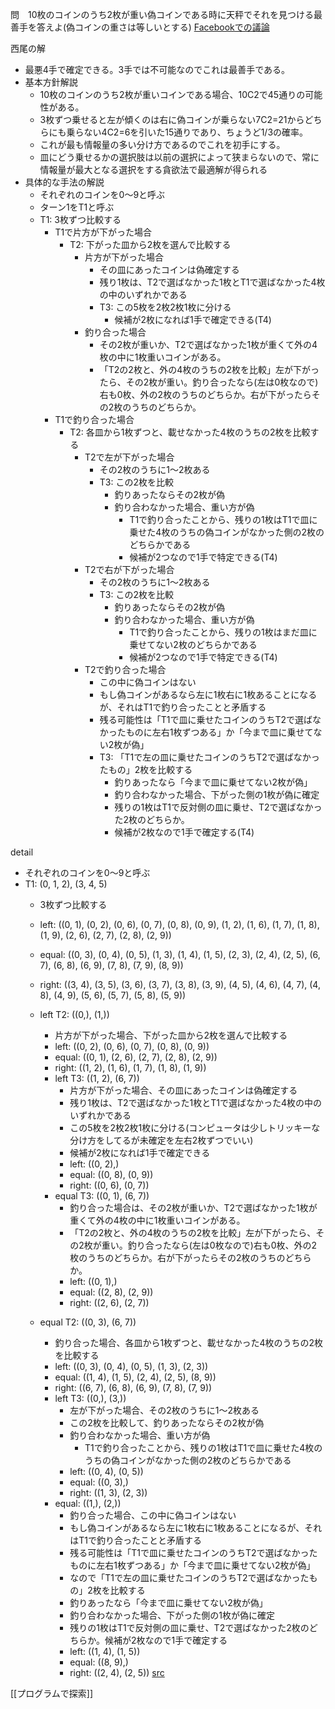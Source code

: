 
問　10枚のコインのうち2枚が重い偽コインである時に天秤でそれを見つける最善手を答えよ(偽コインの重さは等しいとする)
[Facebookでの議論](https://www.facebook.com/nishiohirokazu/posts/10224642622509526)

西尾の解
- 最悪4手で確定できる。3手では不可能なのでこれは最善手である。
- 基本方針解説
    - 10枚のコインのうち2枚が重いコインである場合、10C2で45通りの可能性がある。
    - 3枚ずつ乗せると左が傾くのは右に偽コインが乗らない7C2=21からどちらにも乗らない4C2=6を引いた15通りであり、ちょうど1/3の確率。
    - これが最も情報量の多い分け方であるのでこれを初手にする。
    - 皿にどう乗せるかの選択肢は以前の選択によって狭まらないので、常に情報量が最大となる選択をする貪欲法で最適解が得られる
- 具体的な手法の解説
    - それぞれのコインを0〜9と呼ぶ
    - ターン1をT1と呼ぶ
    - T1: 3枚ずつ比較する
        - T1で片方が下がった場合
            - T2: 下がった皿から2枚を選んで比較する
                - 片方が下がった場合
                    - その皿にあったコインは偽確定する
                    - 残り1枚は、T2で選ばなかった1枚とT1で選ばなかった4枚の中のいずれかである
                    - T3: この5枚を2枚2枚1枚に分ける
                        - 候補が2枚になれば1手で確定できる(T4)
                - 釣り合った場合
                    - その2枚が重いか、T2で選ばなかった1枚が重くて外の4枚の中に1枚重いコインがある。
                    - 「T2の2枚と、外の4枚のうちの2枚を比較」左が下がったら、その2枚が重い。釣り合ったなら(左は0枚なので)右も0枚、外の2枚のうちのどちらか。右が下がったらその2枚のうちのどちらか。
        - T1で釣り合った場合
            - T2: 各皿から1枚ずつと、載せなかった4枚のうちの2枚を比較する
                - T2で左が下がった場合
                    - その2枚のうちに1〜2枚ある
                    - T3: この2枚を比較
                        - 釣りあったならその2枚が偽
                        - 釣り合わなかった場合、重い方が偽
                            - T1で釣り合ったことから、残りの1枚はT1で皿に乗せた4枚のうちの偽コインがなかった側の2枚のどちらかである
                            - 候補が2つなので1手で特定できる(T4)
                - T2で右が下がった場合
                    - その2枚のうちに1〜2枚ある
                    - T3: この2枚を比較
                        - 釣りあったならその2枚が偽
                        - 釣り合わなかった場合、重い方が偽
                            - T1で釣り合ったことから、残りの1枚はまだ皿に乗せてない2枚のどちらかである
                            - 候補が2つなので1手で特定できる(T4)
                - T2で釣り合った場合
                    - この中に偽コインはない
                    - もし偽コインがあるなら左に1枚右に1枚あることになるが、それはT1で釣り合ったことと矛盾する
                    - 残る可能性は「T1で皿に乗せたコインのうちT2で選ばなかったものに左右1枚ずつある」か「今まで皿に乗せてない2枚が偽」
                    - T3: 「T1で左の皿に乗せたコインのうちT2で選ばなかったもの」2枚を比較する
                        - 釣りあったなら「今まで皿に乗せてない2枚が偽」
                        - 釣り合わなかった場合、下がった側の1枚が偽に確定
                        - 残りの1枚はT1で反対側の皿に乗せ、T2で選ばなかった2枚のどちらか。
                        - 候補が2枚なので1手で確定する(T4)

detail
- それぞれのコインを0〜9と呼ぶ
- T1: (0, 1, 2), (3, 4, 5)
    - 3枚ずつ比較する
    - left: ((0, 1), (0, 2), (0, 6), (0, 7), (0, 8), (0, 9), (1, 2), (1, 6), (1, 7), (1, 8), (1, 9), (2, 6), (2, 7), (2, 8), (2, 9))
    - equal: ((0, 3), (0, 4), (0, 5), (1, 3), (1, 4), (1, 5), (2, 3), (2, 4), (2, 5), (6, 7), (6, 8), (6, 9), (7, 8), (7, 9), (8, 9))
    - right: ((3, 4), (3, 5), (3, 6), (3, 7), (3, 8), (3, 9), (4, 5), (4, 6), (4, 7), (4, 8), (4, 9), (5, 6), (5, 7), (5, 8), (5, 9))
    - left T2: ((0,), (1,))
        - 片方が下がった場合、下がった皿から2枚を選んで比較する
        - left: ((0, 2), (0, 6), (0, 7), (0, 8), (0, 9))
        - equal: ((0, 1), (2, 6), (2, 7), (2, 8), (2, 9))
        - right: ((1, 2), (1, 6), (1, 7), (1, 8), (1, 9))
        - left T3: ((1, 2), (6, 7))
            - 片方が下がった場合、その皿にあったコインは偽確定する
            - 残り1枚は、T2で選ばなかった1枚とT1で選ばなかった4枚の中のいずれかである
            - この5枚を2枚2枚1枚に分ける(コンピュータは少しトリッキーな分け方をしてるが未確定を左右2枚ずつでいい)
            - 候補が2枚になれば1手で確定できる
            - left: ((0, 2),)
            - equal: ((0, 8), (0, 9))
            - right: ((0, 6), (0, 7))
        - equal T3: ((0, 1), (6, 7))
            - 釣り合った場合は、その2枚が重いか、T2で選ばなかった1枚が重くて外の4枚の中に1枚重いコインがある。
            - 「T2の2枚と、外の4枚のうちの2枚を比較」左が下がったら、その2枚が重い。釣り合ったなら(左は0枚なので)右も0枚、外の2枚のうちのどちらか。右が下がったらその2枚のうちのどちらか。
            - left: ((0, 1),)
            - equal: ((2, 8), (2, 9))
            - right: ((2, 6), (2, 7))

    - equal T2: ((0, 3), (6, 7))
        - 釣り合った場合、各皿から1枚ずつと、載せなかった4枚のうちの2枚を比較する
        - left: ((0, 3), (0, 4), (0, 5), (1, 3), (2, 3))
        - equal: ((1, 4), (1, 5), (2, 4), (2, 5), (8, 9))
        - right: ((6, 7), (6, 8), (6, 9), (7, 8), (7, 9))
        - left T3: ((0,), (3,))
            - 左が下がった場合、その2枚のうちに1〜2枚ある
            - この2枚を比較して、釣りあったならその2枚が偽
            - 釣り合わなかった場合、重い方が偽
                - T1で釣り合ったことから、残りの1枚はT1で皿に乗せた4枚のうちの偽コインがなかった側の2枚のどちらかである
            - left: ((0, 4), (0, 5))
            - equal: ((0, 3),)
            - right: ((1, 3), (2, 3))
        - equal: ((1,), (2,))
            - 釣り合った場合、この中に偽コインはない
            - もし偽コインがあるなら左に1枚右に1枚あることになるが、それはT1で釣り合ったことと矛盾する
            - 残る可能性は「T1で皿に乗せたコインのうちT2で選ばなかったものに左右1枚ずつある」か「今まで皿に乗せてない2枚が偽」
            - なので「T1で左の皿に乗せたコインのうちT2で選ばなかったもの」2枚を比較する
            - 釣りあったなら「今まで皿に乗せてない2枚が偽」
            - 釣り合わなかった場合、下がった側の1枚が偽に確定
            - 残りの1枚はT1で反対側の皿に乗せ、T2で選ばなかった2枚のどちらか。候補が2枚なので1手で確定する
            - left: ((1, 4), (1, 5))
            - equal: ((8, 9),)
            - right: ((2, 4), (2, 5))
[src](https://github.com/nishio/atcoder/blob/master/single/one_heavy_coin_in_10.py)

[[プログラムで探索]]
